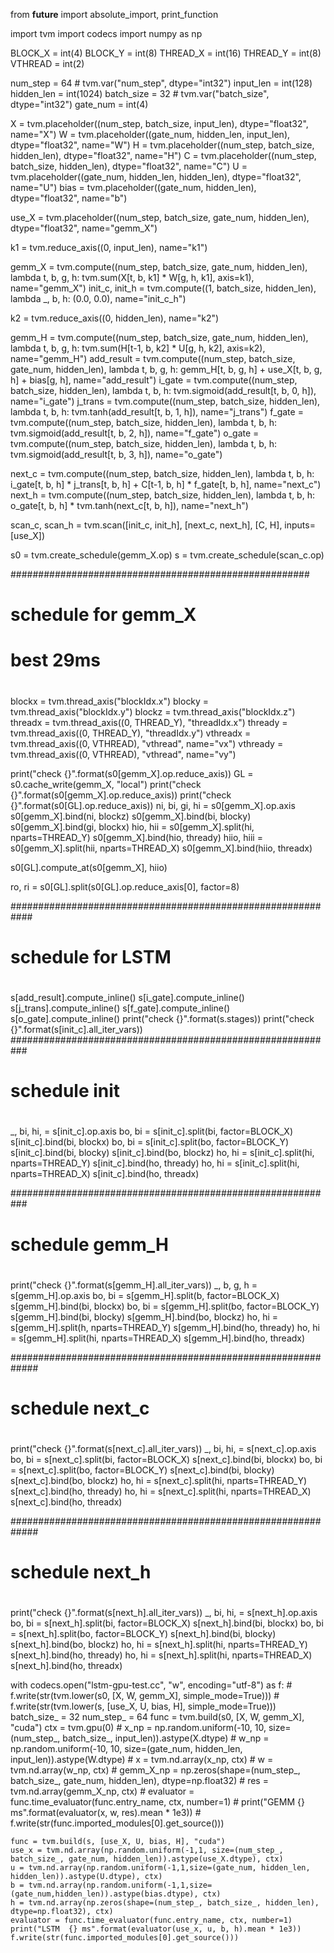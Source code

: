 from __future__ import absolute_import, print_function

import tvm
import codecs
import numpy as np

BLOCK_X = int(4)
BLOCK_Y = int(8)
THREAD_X = int(16)
THREAD_Y = int(8)
VTHREAD  = int(2)

num_step =  64 # tvm.var("num_step", dtype="int32")
input_len = int(128)
hidden_len = int(1024)
batch_size = 32 # tvm.var("batch_size", dtype="int32")
gate_num = int(4)

X = tvm.placeholder((num_step, batch_size, input_len), dtype="float32", name="X")
W = tvm.placeholder((gate_num, hidden_len, input_len), dtype="float32", name="W")
H = tvm.placeholder((num_step, batch_size, hidden_len), dtype="float32", name="H")
C = tvm.placeholder((num_step, batch_size, hidden_len), dtype="float32", name="C")
U = tvm.placeholder((gate_num, hidden_len, hidden_len), dtype="float32", name="U")
bias = tvm.placeholder((gate_num, hidden_len), dtype="float32", name="b")

use_X = tvm.placeholder((num_step, batch_size, gate_num, hidden_len), dtype="float32", name="gemm_X")

k1 = tvm.reduce_axis((0, input_len), name="k1")

gemm_X = tvm.compute((num_step, batch_size, gate_num, hidden_len), lambda t, b, g, h: tvm.sum(X[t, b, k1] * W[g, h, k1], axis=k1), name="gemm_X")
init_c, init_h = tvm.compute((1, batch_size, hidden_len), lambda _, b, h: (0.0, 0.0), name="init_c_h")

k2 = tvm.reduce_axis((0, hidden_len), name="k2")

gemm_H = tvm.compute((num_step, batch_size, gate_num, hidden_len), lambda t, b, g, h: tvm.sum(H[t-1, b, k2] * U[g, h, k2], axis=k2), name="gemm_H")
add_result = tvm.compute((num_step, batch_size, gate_num, hidden_len), lambda t, b, g, h: gemm_H[t, b, g, h] + use_X[t, b, g, h] + bias[g, h], name="add_result")
i_gate = tvm.compute((num_step, batch_size, hidden_len), lambda t, b, h: tvm.sigmoid(add_result[t, b, 0, h]), name="i_gate")
j_trans = tvm.compute((num_step, batch_size, hidden_len), lambda t, b, h: tvm.tanh(add_result[t, b, 1, h]), name="j_trans")
f_gate = tvm.compute((num_step, batch_size, hidden_len), lambda t, b, h: tvm.sigmoid(add_result[t, b, 2, h]), name="f_gate")
o_gate = tvm.compute((num_step, batch_size, hidden_len), lambda t, b, h: tvm.sigmoid(add_result[t, b, 3, h]), name="o_gate")

next_c = tvm.compute((num_step, batch_size, hidden_len), lambda t, b, h: i_gate[t, b, h] * j_trans[t, b, h] + C[t-1, b, h] * f_gate[t, b, h], name="next_c")
next_h = tvm.compute((num_step, batch_size, hidden_len), lambda t, b, h: o_gate[t, b, h] * tvm.tanh(next_c[t, b, h]), name="next_h")

scan_c, scan_h = tvm.scan([init_c, init_h], [next_c, next_h], [C, H], inputs=[use_X])

s0 = tvm.create_schedule(gemm_X.op)
s = tvm.create_schedule(scan_c.op)

######################################################
# schedule for gemm_X
# best 29ms
#
blockx = tvm.thread_axis("blockIdx.x")
blocky = tvm.thread_axis("blockIdx.y")
blockz = tvm.thread_axis("blockIdx.z")
threadx = tvm.thread_axis((0, THREAD_Y), "threadIdx.x")
thready = tvm.thread_axis((0, THREAD_Y), "threadIdx.y")
vthreadx = tvm.thread_axis((0, VTHREAD), "vthread", name="vx")
vthready = tvm.thread_axis((0, VTHREAD), "vthread", name="vy")


print("check {}".format(s0[gemm_X].op.reduce_axis))
GL = s0.cache_write(gemm_X, "local")
print("check {}".format(s0[gemm_X].op.reduce_axis))
print("check {}".format(s0[GL].op.reduce_axis))
ni, bi, gi, hi = s0[gemm_X].op.axis
s0[gemm_X].bind(ni, blockz)
s0[gemm_X].bind(bi, blocky)
s0[gemm_X].bind(gi, blockx)
hio, hii = s0[gemm_X].split(hi, nparts=THREAD_Y)
s0[gemm_X].bind(hio, thready)
hiio, hiii = s0[gemm_X].split(hii, nparts=THREAD_X)
s0[gemm_X].bind(hiio, threadx)

s0[GL].compute_at(s0[gemm_X], hiio)

ro, ri = s0[GL].split(s0[GL].op.reduce_axis[0], factor=8)

############################################################
# schedule for LSTM
# 
s[add_result].compute_inline()
s[i_gate].compute_inline()
s[j_trans].compute_inline()
s[f_gate].compute_inline()
s[o_gate].compute_inline()
print("check {}".format(s.stages))
print("check {}".format(s[init_c].all_iter_vars))
###########################################################
# schedule init
#
_, bi, hi, = s[init_c].op.axis
bo, bi = s[init_c].split(bi, factor=BLOCK_X)
s[init_c].bind(bi, blockx)
bo, bi = s[init_c].split(bo, factor=BLOCK_Y)
s[init_c].bind(bi, blocky)
s[init_c].bind(bo, blockz)
ho, hi = s[init_c].split(hi, nparts=THREAD_Y)
s[init_c].bind(ho, thready)
ho, hi = s[init_c].split(hi, nparts=THREAD_X)
s[init_c].bind(ho, threadx)

###########################################################
# schedule gemm_H
#
print("check {}".format(s[gemm_H].all_iter_vars))
_, b, g, h = s[gemm_H].op.axis
bo, bi = s[gemm_H].split(b, factor=BLOCK_X)
s[gemm_H].bind(bi, blockx)
bo, bi = s[gemm_H].split(bo, factor=BLOCK_Y)
s[gemm_H].bind(bi, blocky)
s[gemm_H].bind(bo, blockz)
ho, hi = s[gemm_H].split(h, nparts=THREAD_Y)
s[gemm_H].bind(ho, thready)
ho, hi = s[gemm_H].split(hi, nparts=THREAD_X)
s[gemm_H].bind(ho, threadx)

#############################################################
# schedule next_c
#
print("check {}".format(s[next_c].all_iter_vars))
_, bi, hi, = s[next_c].op.axis
bo, bi = s[next_c].split(bi, factor=BLOCK_X)
s[next_c].bind(bi, blockx)
bo, bi = s[next_c].split(bo, factor=BLOCK_Y)
s[next_c].bind(bi, blocky)
s[next_c].bind(bo, blockz)
ho, hi = s[next_c].split(hi, nparts=THREAD_Y)
s[next_c].bind(ho, thready)
ho, hi = s[next_c].split(hi, nparts=THREAD_X)
s[next_c].bind(ho, threadx)

#############################################################
# schedule next_h
#
print("check {}".format(s[next_h].all_iter_vars))
_, bi, hi, = s[next_h].op.axis
bo, bi = s[next_h].split(bi, factor=BLOCK_X)
s[next_h].bind(bi, blockx)
bo, bi = s[next_h].split(bo, factor=BLOCK_Y)
s[next_h].bind(bi, blocky)
s[next_h].bind(bo, blockz)
ho, hi = s[next_h].split(hi, nparts=THREAD_Y)
s[next_h].bind(ho, thready)
ho, hi = s[next_h].split(hi, nparts=THREAD_X)
s[next_h].bind(ho, threadx)

with codecs.open("lstm-gpu-test.cc", "w", encoding="utf-8") as f:
    # f.write(str(tvm.lower(s0, [X, W, gemm_X], simple_mode=True)))
    # f.write(str(tvm.lower(s, [use_X, U, bias, H], simple_mode=True)))
    batch_size_ = 32
    num_step_ = 64
    func = tvm.build(s0, [X, W, gemm_X], "cuda")
    ctx = tvm.gpu(0)
    # x_np = np.random.uniform(-10, 10, size=(num_step_, batch_size_, input_len)).astype(X.dtype)
    # w_np = np.random.uniform(-10, 10, size=(gate_num, hidden_len, input_len)).astype(W.dtype)
    # x = tvm.nd.array(x_np, ctx)
    # w = tvm.nd.array(w_np, ctx)
    # gemm_X_np = np.zeros(shape=(num_step_, batch_size_, gate_num, hidden_len), dtype=np.float32)
    # res = tvm.nd.array(gemm_X_np, ctx)
    # evaluator = func.time_evaluator(func.entry_name, ctx, number=1)
    # print("GEMM  {} ms".format(evaluator(x, w, res).mean * 1e3))
    # f.write(str(func.imported_modules[0].get_source()))

    func = tvm.build(s, [use_X, U, bias, H], "cuda")
    use_x = tvm.nd.array(np.random.uniform(-1,1, size=(num_step_, batch_size_, gate_num, hidden_len)).astype(use_X.dtype), ctx)
    u = tvm.nd.array(np.random.uniform(-1,1,size=(gate_num, hidden_len, hidden_len)).astype(U.dtype), ctx)
    b = tvm.nd.array(np.random.uniform(-1,1,size=(gate_num,hidden_len)).astype(bias.dtype), ctx)
    h = tvm.nd.array(np.zeros(shape=(num_step_, batch_size_, hidden_len), dtype=np.float32), ctx)
    evaluator = func.time_evaluator(func.entry_name, ctx, number=1)
    print("LSTM  {} ms".format(evaluator(use_x, u, b, h).mean * 1e3))
    f.write(str(func.imported_modules[0].get_source()))

